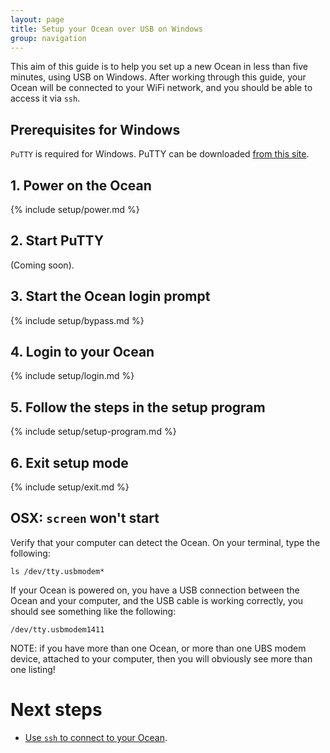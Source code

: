 ```yaml
---
layout: page
title: Setup your Ocean over USB on Windows
group: navigation
---
```

This aim of this guide is to help you set up a new Ocean in less than five minutes, using USB on Windows.  After working through this guide, your Ocean will be connected to your WiFi network, and you should be able to access it via `ssh`.

## Prerequisites for Windows

`PuTTY` is required for Windows.  PuTTY can be downloaded [from this site](http://www.putty.org/).


## 1. Power on the Ocean

{% include setup/power.md %}

## 2. Start PuTTY

(Coming soon).


## 3. Start the Ocean login prompt

{% include setup/bypass.md %}

## 4. Login to your Ocean

{% include setup/login.md %}

## 5. Follow the steps in the setup program

{% include setup/setup-program.md %}

## 6. Exit setup mode

{% include setup/exit.md %}


## OSX: `screen` won't start

Verify that your computer can detect the Ocean.  On your terminal, type the following:

    ls /dev/tty.usbmodem*

If your Ocean is powered on, you have a USB connection between the Ocean and your computer, and the USB cable is working correctly, you should see something like the following:

    /dev/tty.usbmodem1411

NOTE: if you have more than one Ocean, or more than one UBS modem device, attached to your computer, then you will obviously see more than one listing!


# Next steps

- [Use `ssh` to connect to your Ocean](/connect-with-ssh).
